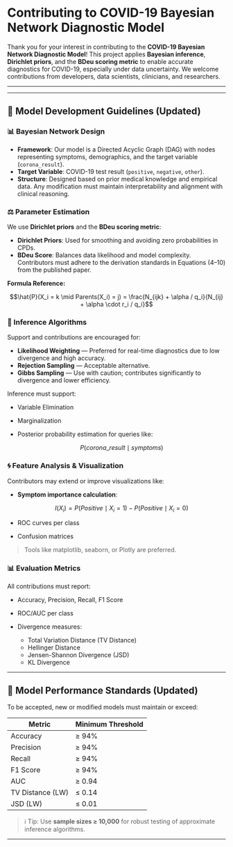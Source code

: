 # Contributing to COVID-19 Bayesian Network Diagnostic Model

Thank you for your interest in contributing to the **COVID-19 Bayesian Network Diagnostic Model**!
This project applies **Bayesian inference**, **Dirichlet priors**, and the **BDeu scoring metric** to enable accurate diagnostics for COVID-19, especially under data uncertainty. We welcome contributions from developers, data scientists, clinicians, and researchers.

---



---

## 🔎 Model Development Guidelines (Updated)

### 📊 Bayesian Network Design

* **Framework**: Our model is a Directed Acyclic Graph (DAG) with nodes representing symptoms, demographics, and the target variable (`corona_result`).
* **Target Variable**: COVID-19 test result (`positive`, `negative`, `other`).
* **Structure**: Designed based on prior medical knowledge and empirical data. Any modification must maintain interpretability and alignment with clinical reasoning.

### ⚖️ Parameter Estimation

We use **Dirichlet priors** and the **BDeu scoring metric**:

* **Dirichlet Priors**: Used for smoothing and avoiding zero probabilities in CPDs.
* **BDeu Score**: Balances data likelihood and model complexity. Contributors must adhere to the derivation standards in Equations (4–10) from the published paper.

**Formula Reference:**

```math
\hat{P}(X_i = k \mid Parents(X_i) = j) = \frac{N_{ijk} + \alpha / q_i}{N_{ij} + \alpha \cdot r_i / q_i}
```

### 🤖 Inference Algorithms

Support and contributions are encouraged for:

* **Likelihood Weighting** — Preferred for real-time diagnostics due to low divergence and high accuracy.
* **Rejection Sampling** — Acceptable alternative.
* **Gibbs Sampling** — Use with caution; contributes significantly to divergence and lower efficiency.

Inference must support:

* Variable Elimination
* Marginalization
* Posterior probability estimation for queries like:

  ```math
  P(corona\_result \mid symptoms)
  ```

### 🌀 Feature Analysis & Visualization

Contributors may extend or improve visualizations like:

* **Symptom importance calculation**:

  ```math
  I(X_i) = P(Positive \mid X_i = 1) - P(Positive \mid X_i = 0)
  ```
* ROC curves per class
* Confusion matrices

> Tools like matplotlib, seaborn, or Plotly are preferred.

### 📊 Evaluation Metrics

All contributions must report:

* Accuracy, Precision, Recall, F1 Score
* ROC/AUC per class
* Divergence measures:

  * Total Variation Distance (TV Distance)
  * Hellinger Distance
  * Jensen-Shannon Divergence (JSD)
  * KL Divergence

---

## 🔄 Model Performance Standards (Updated)

To be accepted, new or modified models must maintain or exceed:

| **Metric**       | **Minimum Threshold** |
| ---------------- | --------------------- |
| Accuracy         | ≥ 94%                 |
| Precision        | ≥ 94%                 |
| Recall           | ≥ 94%                 |
| F1 Score         | ≥ 94%                 |
| AUC              | ≥ 0.94                |
| TV Distance (LW) | ≤ 0.14                |
| JSD (LW)         | ≤ 0.01                |

> ℹ️ Tip: Use **sample sizes ≥ 10,000** for robust testing of approximate inference algorithms.

---



